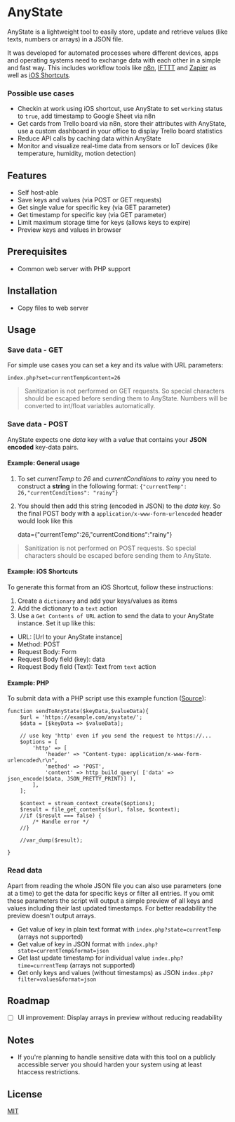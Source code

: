 # AnyState
AnyState is a lightweight tool to easily store, update and retrieve values (like texts, numbers or arrays) in a JSON file.

It was developed for automated processes where different devices, apps and operating systems need to exchange data with each other in a simple and fast way. This includes workflow tools like [n8n](https://github.com/n8n-io/n8n), [IFTTT](https://ifttt.com/) and [Zapier](https://zapier.com/) as well as [iOS Shortcuts](https://support.apple.com/guide/shortcuts/welcome/ios).

### Possible use cases
* Checkin at work using iOS shortcut, use AnyState to set `working` status to `true`, add timestamp to Google Sheet via n8n
* Get cards from Trello board via n8n, store their attributes with AnyState, use a custom dashboard in your office to display Trello board statistics
* Reduce API calls by caching data within AnyState
* Monitor and visualize real-time data from sensors or IoT devices (like temperature, humidity, motion detection)

## Features

* Self host-able
* Save keys and values (via POST or GET requests)
* Get single value for specific key (via GET parameter)
* Get timestamp for specific key (via GET parameter)
* Limit maximum storage time for keys (allows keys to expire)
* Preview keys and values in browser

## Prerequisites
* Common web server with PHP support

## Installation
* Copy files to web server

## Usage
### Save data - GET
For simple use cases you can set a key and its value with URL parameters:

    index.php?set=currentTemp&content=26

> Sanitization is not performed on GET requests. So special characters should be escaped before sending them to AnyState. Numbers will be converted to int/float variables automatically.

### Save data - POST
AnyState expects one *data* key with a *value* that contains your **JSON encoded** key-data pairs. 

#### Example: General usage
1. To set *currentTemp* to *26* and *currentConditions* to *rainy* you need to construct a **string** in the following format: `{"currentTemp": 26,"currentConditions": "rainy"}`
2. You should then add this string (encoded in JSON) to the *data* key. So the final POST body with a `application/x-www-form-urlencoded` header would look like this

	data={"currentTemp":26,"currentConditions":"rainy"}

> Sanitization is not performed on POST requests. So special characters should be escaped before sending them to AnyState.
	
#### Example: iOS Shortcuts
To generate this format from an iOS Shortcut, follow these instructions:
1. Create a `dictionary` and add your keys/values as items
2. Add the dictionary to a `text` action
3. Use a `Get Contents of URL` action to send the data to your AnyState instance. Set it up like this:
* URL: [Url to your AnyState instance]
* Method: POST
* Request Body: Form
* Request Body field (key): data
* Request Body field (Text): Text from `text` action

#### Example: PHP
To submit data with a PHP script use this example function ([Source](https://stackoverflow.com/questions/5647461/how-do-i-send-a-post-request-with-php/6609181#6609181)):

    function sendToAnyState($keyData,$valueData){
        $url = 'https://example.com/anystate/';
        $data = [$keyData => $valueData];

        // use key 'http' even if you send the request to https://...
        $options = [
            'http' => [
                'header' => "Content-type: application/x-www-form-urlencoded\r\n",
                'method' => 'POST',
                'content' => http_build_query( ['data' => json_encode($data, JSON_PRETTY_PRINT)] ),
            ],
        ];

        $context = stream_context_create($options);
        $result = file_get_contents($url, false, $context);
        //if ($result === false) {
            /* Handle error */
        //}

        //var_dump($result);
	
    }

### Read data
Apart from reading the whole JSON file you can also use parameters (one at a time) to get the data for specific keys or filter all entries. If you omit these parameters the script will output a simple preview of all keys and values including their last updated timestamps. For better readability the preview doesn't output arrays.

* Get value of key in plain text format with `index.php?state=currentTemp` (arrays not supported)
* Get value of key in JSON format with `index.php?state=currentTemp&format=json`
* Get last update timestamp for individual value `index.php?time=currentTemp` (arrays not supported)
* Get only keys and values (without timestamps) as JSON `index.php?filter=values&format=json`

## Roadmap

- [ ] UI improvement: Display arrays in preview without reducing readability

## Notes

* If you're planning to handle sensitive data with this tool on a publicly accessible server you should harden your system using at least htaccess restrictions.

## License

[MIT](https://github.com/interactafraz/anystate/blob/main/LICENSE.txt)